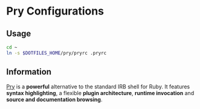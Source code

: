 # Pry Configurations

## Usage

``` bash
cd ~
ln -s $DOTFILES_HOME/pry/pryrc .pryrc
```

## Information

[Pry](http://pryrepl.org/) is a **powerful** alternative to the standard IRB shell for Ruby. It features **syntax highlighting**, a flexible **plugin architecture**, **runtime invocation** and **source and documentation browsing**.
